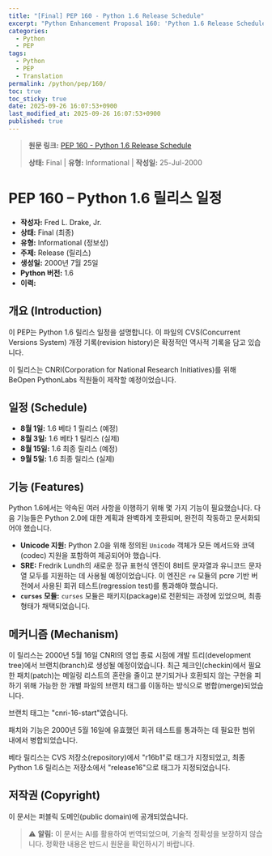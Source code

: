 ```yaml
---
title: "[Final] PEP 160 - Python 1.6 Release Schedule"
excerpt: "Python Enhancement Proposal 160: 'Python 1.6 Release Schedule'에 대한 한국어 번역입니다."
categories:
  - Python
  - PEP
tags:
  - Python
  - PEP
  - Translation
permalink: /python/pep/160/
toc: true
toc_sticky: true
date: 2025-09-26 16:07:53+0900
last_modified_at: 2025-09-26 16:07:53+0900
published: true
---
```

> **원문 링크:** [PEP 160 - Python 1.6 Release Schedule](https://peps.python.org/pep-0160/)
>
> **상태:** Final | **유형:** Informational | **작성일:** 25-Jul-2000


# PEP 160 – Python 1.6 릴리스 일정

*   **작성자:** Fred L. Drake, Jr. <fred at fdrake.net>
*   **상태:** Final (최종)
*   **유형:** Informational (정보성)
*   **주제:** Release (릴리스)
*   **생성일:** 2000년 7월 25일
*   **Python 버전:** 1.6
*   **이력:**

## 개요 (Introduction)

이 PEP는 Python 1.6 릴리스 일정을 설명합니다. 이 파일의 CVS(Concurrent Versions System) 개정 기록(revision history)은 확정적인 역사적 기록을 담고 있습니다.

이 릴리스는 CNRI(Corporation for National Research Initiatives)를 위해 BeOpen PythonLabs 직원들이 제작할 예정이었습니다.

## 일정 (Schedule)

*   **8월 1일:** 1.6 베타 1 릴리스 (예정)
*   **8월 3일:** 1.6 베타 1 릴리스 (실제)
*   **8월 15일:** 1.6 최종 릴리스 (예정)
*   **9월 5일:** 1.6 최종 릴리스 (실제)

## 기능 (Features)

Python 1.6에서는 약속된 여러 사항을 이행하기 위해 몇 가지 기능이 필요했습니다. 다음 기능들은 Python 2.0에 대한 계획과 완벽하게 호환되며, 완전히 작동하고 문서화되어야 했습니다.

*   **Unicode 지원:** Python 2.0을 위해 정의된 `Unicode` 객체가 모든 메서드와 코덱(codec) 지원을 포함하여 제공되어야 했습니다.
*   **SRE:** Fredrik Lundh의 새로운 정규 표현식 엔진이 8비트 문자열과 유니코드 문자열 모두를 지원하는 데 사용될 예정이었습니다. 이 엔진은 `re` 모듈의 pcre 기반 버전에서 사용된 회귀 테스트(regression test)를 통과해야 했습니다.
*   **`curses` 모듈:** `curses` 모듈은 패키지(package)로 전환되는 과정에 있었으며, 최종 형태가 채택되었습니다.

## 메커니즘 (Mechanism)

이 릴리스는 2000년 5월 16일 CNRI의 영업 종료 시점에 개발 트리(development tree)에서 브랜치(branch)로 생성될 예정이었습니다. 최근 체크인(checkin)에서 필요한 패치(patch)는 메일링 리스트의 혼란을 줄이고 분기되거나 호환되지 않는 구현을 피하기 위해 가능한 한 개별 파일의 브랜치 태그를 이동하는 방식으로 병합(merge)되었습니다.

브랜치 태그는 "cnri-16-start"였습니다.

패치와 기능은 2000년 5월 16일에 유효했던 회귀 테스트를 통과하는 데 필요한 범위 내에서 병합되었습니다.

베타 릴리스는 CVS 저장소(repository)에서 "r16b1"로 태그가 지정되었고, 최종 Python 1.6 릴리스는 저장소에서 "release16"으로 태그가 지정되었습니다.

## 저작권 (Copyright)

이 문서는 퍼블릭 도메인(public domain)에 공개되었습니다.

> ⚠️ **알림:** 이 문서는 AI를 활용하여 번역되었으며, 기술적 정확성을 보장하지 않습니다. 정확한 내용은 반드시 원문을 확인하시기 바랍니다.